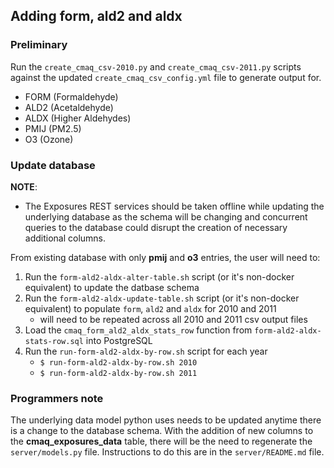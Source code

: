 ## Adding form, ald2 and aldx

### Preliminary

Run the `create_cmaq_csv-2010.py` and `create_cmaq_csv-2011.py` scripts against the updated `create_cmaq_csv_config.yml` file to generate output for.

- FORM (Formaldehyde)
- ALD2 (Acetaldehyde)
- ALDX (Higher Aldehydes)
- PMIJ (PM2.5)
- O3 (Ozone)

### Update database

**NOTE**: 

- The Exposures REST services should be taken offline while updating the underlying database as the schema will be changing and concurrent queries to the database could disrupt the creation of necessary additional columns.

From existing database with only **pmij** and **o3** entries, the user will need to:

1. Run the `form-ald2-aldx-alter-table.sh` script (or it's non-docker equivalent) to update the datbase schema
2. Run the `form-ald2-aldx-update-table.sh` script (or it's non-docker equivalent) to populate `form`, `ald2` and `aldx` for 2010 and 2011
	- will need to be repeated across all 2010 and 2011 csv output files 
3. Load the `cmaq_form_ald2_aldx_stats_row` function from `form-ald2-aldx-stats-row.sql` into PostgreSQL
4. Run the `run-form-ald2-aldx-by-row.sh` script for each year
	- `$ run-form-ald2-aldx-by-row.sh 2010` 
	- `$ run-form-ald2-aldx-by-row.sh 2011` 

	
### Programmers note

The underlying data model python uses needs to be updated anytime there is a change to the database schema. With the addition of new columns to the **cmaq\_exposures\_data** table, there will be the need to regenerate the `server/models.py` file. Instructions to do this are in the `server/README.md` file.